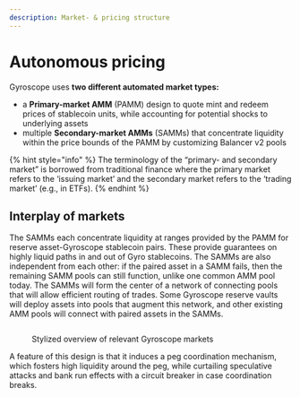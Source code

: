 ```yaml
---
description: Market- & pricing structure
---
```


# Autonomous pricing

Gyroscope uses **two different automated market types:**

* a **Primary-market AMM** (PAMM) design to quote mint and redeem prices of stablecoin units, while accounting for potential shocks to underlying assets
* multiple **Secondary-market AMMs** (SAMMs) that concentrate liquidity within the price bounds of the PAMM by customizing Balancer v2 pools

{% hint style="info" %}
The terminology of the “primary- and secondary market” is borrowed from traditional finance where the primary market refers to the ‘issuing market’ and the secondary market refers to the ‘trading market’ (e.g., in ETFs).
{% endhint %}



## Interplay of markets

The SAMMs each concentrate liquidity at ranges provided by the PAMM for reserve asset-Gyroscope stablecoin pairs. These provide guarantees on highly liquid paths in and out of Gyro stablecoins. The SAMMs are also independent from each other: if the paired asset in a SAMM fails, then the remaining SAMM pools can still function, unlike one common AMM pool today. The SAMMs will form the center of a network of connecting pools that will allow efficient routing of trades. Some Gyroscope reserve vaults will deploy assets into pools that augment this network, and other existing AMM pools will connect with paired assets in the SAMMs.

<figure><img src="https://lh4.googleusercontent.com/8ctv4qIaPPmoo23WGViFDdoCP3_H3cWvfMq3WnAFX_0-RdVYY79TS_pWXVa1MBb6lRCnxRSV-XkSAK1CclLxxJQYqCAdz1Nf_mpp6kSdsg7c2xvhtDgqYaE77fg_nUtDvLEfQVeaVFz1dco0nqwUZo1P1DjAJwcJE3kamT1WXwWAIg2IpE641_Z3gUN5pUvLBuE" alt=""><figcaption><p>Stylized overview of relevant Gyroscope markets</p></figcaption></figure>

A feature of this design is that it induces a peg coordination mechanism, which fosters high liquidity around the peg, while curtailing speculative attacks and bank run effects with a circuit breaker in case coordination breaks.
